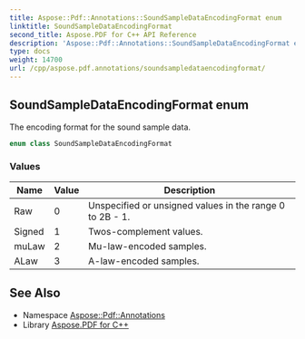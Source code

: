 ```yaml
---
title: Aspose::Pdf::Annotations::SoundSampleDataEncodingFormat enum
linktitle: SoundSampleDataEncodingFormat
second_title: Aspose.PDF for C++ API Reference
description: 'Aspose::Pdf::Annotations::SoundSampleDataEncodingFormat enum. The encoding format for the sound sample data in C++.'
type: docs
weight: 14700
url: /cpp/aspose.pdf.annotations/soundsampledataencodingformat/
---
```

## SoundSampleDataEncodingFormat enum


The encoding format for the sound sample data.

```cpp
enum class SoundSampleDataEncodingFormat
```

### Values

| Name | Value | Description |
| --- | --- | --- |
| Raw | 0 | Unspecified or unsigned values in the range 0 to 2B - 1. |
| Signed | 1 | Twos-complement values. |
| muLaw | 2 | Mu-law-encoded samples. |
| ALaw | 3 | A-law-encoded samples. |

## See Also

* Namespace [Aspose::Pdf::Annotations](../)
* Library [Aspose.PDF for C++](../../)
